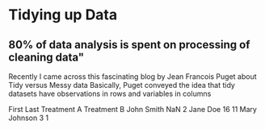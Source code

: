 # Tidying up Data

## 80% of data analysis is spent on processing of cleaning data"

Recently I came across this fascinating blog by Jean Francois Puget about Tidy versus Messy data
Basically, Puget conveyed the idea that tidy datasets have observations in rows and variables in columns


First	Last	Treatment A	Treatment B
John	Smith	NaN	2
Jane	Doe	16	11
Mary	Johnson	3	1
